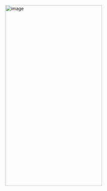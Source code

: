<img width="306" height="572" alt="image" src="https://github.com/user-attachments/assets/53ef7c75-cfd0-445c-9604-d079beb39aa2" />
